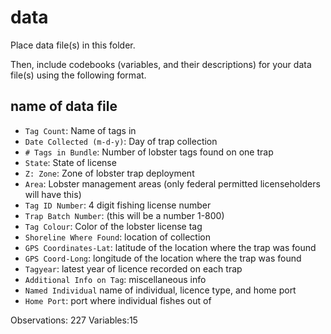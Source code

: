 # data

Place data file(s) in this folder.

Then, include codebooks (variables, and their descriptions) for your data file(s) using the following format.

## name of data file

- `Tag Count`: Name of tags in 
- `Date Collected (m-d-y)`: Day of trap collection 
- `# Tags in Bundle`: Number of lobster tags found on one trap   
- `State`: State of license 
- `Z: Zone`: Zone of lobster trap deployment 
- `Area`: Lobster management areas (only federal permitted licenseholders will have this)
- `Tag ID Number`: 4 digit fishing license number 
- `Trap Batch Number`: (this will be a number 1-800)
- `Tag Colour`: Color of the lobster license tag
- `Shoreline Where Found`: location of collection 
- `GPS Coordinates-Lat`: latitude of the location where the trap was found
- `GPS Coord-Long`: longitude of the location where the trap was found
- `Tagyear`: latest year of licence recorded on each trap   
- `Additional Info on Tag`: miscellaneous info
- `Named Individual` name of individual, licence type, and home port 
- `Home Port`: port where individual fishes out of

Observations: 227
Variables:15